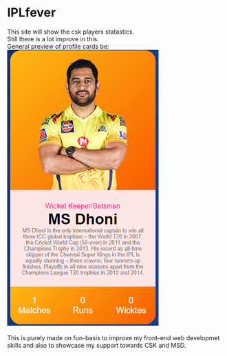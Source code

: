 # IPLfever
This site will show the csk players statastics.
</br>Still there is a lot improve in this.
</br>General preview of profile cards be:
</br>
![alt text](preview.png)
</br></br>This is purely made on fun-basis to improve my front-end web developmet skills and also to showcase my support towards CSK and MSD.
